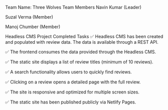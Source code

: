 Team Name: Three Wolves
Team Members
Navin Kumar (Leader)

Suzal Verma (Member)

Manoj Chumber (Member)

Headless CMS Project
Completed Tasks
✅ Headless CMS has been created and populated with review data. The data is available through a REST API.

✅ The frontend consumes the data provided through the Headless CMS.

✅ The static site displays a list of review titles (minimum of 10 reviews).

✅ A search functionality allows users to quickly find reviews.

✅ Clicking on a review opens a detailed page with the full review.

✅ The site is responsive and optimized for multiple screen sizes.

✅ The static site has been published publicly via Netlify Pages.
